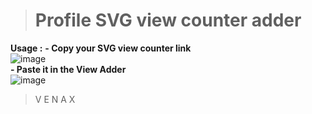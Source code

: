 > # Profile SVG view counter adder
**Usage :**
**- Copy your SVG view counter link**<br>
![image](https://user-images.githubusercontent.com/81310818/123548714-43428100-d766-11eb-9b95-9b85aebf0e62.png)<br>
**- Paste it in the View Adder**<br>
![image](https://user-images.githubusercontent.com/81310818/123548761-771da680-d766-11eb-8d67-2551f48ed68c.png)<br>
> V E N A X
